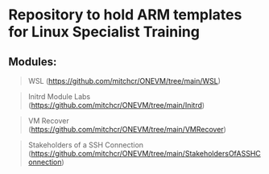 # Repository to hold  ARM templates for Linux Specialist Training

## Modules:

> WSL (https://github.com/mitchcr/ONEVM/tree/main/WSL)

> Initrd Module Labs (https://github.com/mitchcr/ONEVM/tree/main/Initrd)

> VM Recover (https://github.com/mitchcr/ONEVM/tree/main/VMRecover)

> Stakeholders of a SSH Connection (https://github.com/mitchcr/ONEVM/tree/main/StakeholdersOfASSHConnection)
